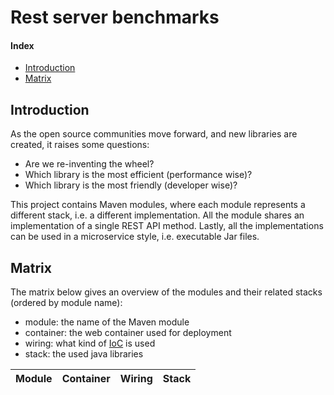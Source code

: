 # Rest server benchmarks

#### Index
- [Introduction](https://github.com/Technolords/benchmark-rest-server/tree/master#introduction)
- [Matrix](https://github.com/Technolords/benchmark-rest-server#matrix)

## Introduction
As the open source communities move forward, and new libraries are created, it raises
some questions:
- Are we re-inventing the wheel?
- Which library is the most efficient (performance wise)?
- Which library is the most friendly (developer wise)?

This project contains Maven modules, where each module represents a different
stack, i.e. a different implementation. All the module shares an implementation
of a single REST API method. Lastly, all the implementations can be used
in a microservice style, i.e. executable Jar files.

## Matrix
The matrix below gives an overview of the modules and their related stacks (ordered by module name):
- module: the name of the Maven module
- container: the web container used for deployment
- wiring: what kind of [IoC](https://en.wikipedia.org/wiki/Inversion_of_control) is used
- stack: the used java libraries

Module | Container | Wiring | Stack
-------|-----------|--------|------

